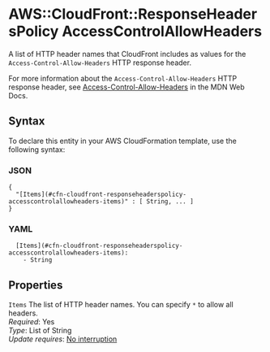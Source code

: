 # AWS::CloudFront::ResponseHeadersPolicy AccessControlAllowHeaders<a name="aws-properties-cloudfront-responseheaderspolicy-accesscontrolallowheaders"></a>

A list of HTTP header names that CloudFront includes as values for the `Access-Control-Allow-Headers` HTTP response header\.

For more information about the `Access-Control-Allow-Headers` HTTP response header, see [Access\-Control\-Allow\-Headers](https://developer.mozilla.org/en-US/docs/Web/HTTP/Headers/Access-Control-Allow-Headers) in the MDN Web Docs\.

## Syntax<a name="aws-properties-cloudfront-responseheaderspolicy-accesscontrolallowheaders-syntax"></a>

To declare this entity in your AWS CloudFormation template, use the following syntax:

### JSON<a name="aws-properties-cloudfront-responseheaderspolicy-accesscontrolallowheaders-syntax.json"></a>

```
{
  "[Items](#cfn-cloudfront-responseheaderspolicy-accesscontrolallowheaders-items)" : [ String, ... ]
}
```

### YAML<a name="aws-properties-cloudfront-responseheaderspolicy-accesscontrolallowheaders-syntax.yaml"></a>

```
  [Items](#cfn-cloudfront-responseheaderspolicy-accesscontrolallowheaders-items): 
    - String
```

## Properties<a name="aws-properties-cloudfront-responseheaderspolicy-accesscontrolallowheaders-properties"></a>

`Items`  <a name="cfn-cloudfront-responseheaderspolicy-accesscontrolallowheaders-items"></a>
The list of HTTP header names\. You can specify `*` to allow all headers\.  
*Required*: Yes  
*Type*: List of String  
*Update requires*: [No interruption](https://docs.aws.amazon.com/AWSCloudFormation/latest/UserGuide/using-cfn-updating-stacks-update-behaviors.html#update-no-interrupt)